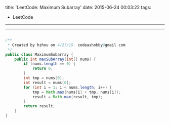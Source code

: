 title: 'LeetCode: Maximum Subarray'
date: 2015-06-24 00:03:22
tags:
 - LeetCode
---
<hr/>    

```java

/**
 * Created by hzhou on 4/27/15. codeashobby@gmail.com
 */
public class MaximumSubarray {
	public int maxSubArray(int[] nums) {
		if (nums.length == 0) {
			return 0;
		}
		int tmp = nums[0];
		int result = nums[0];
		for (int i = 1; i < nums.length; i++) {
			tmp = Math.max(nums[i] + tmp, nums[i]);
			result = Math.max(result, tmp);
		}
		return result;
	}
}
```

